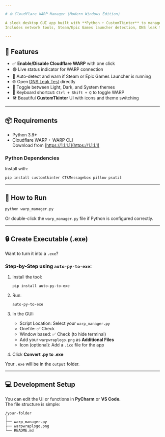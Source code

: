 ```yaml
---

# 🌐 Cloudflare WARP Manager (Modern Windows Edition)

A sleek desktop GUI app built with **Python + CustomTkinter** to manage **Cloudflare WARP** VPN using the `warp-cli`.  
Includes network tools, Steam/Epic Games launcher detection, DNS leak testing, and dynamic status updates.

---
```


## 🚀 Features

- ✅ **Enable/Disable Cloudflare WARP** with one click  
- 🟢 Live status indicator for WARP connection  
- 🧠 Auto-detect and warn if Steam or Epic Games Launcher is running  
- 🌐 Open [DNS Leak Test](https://www.dnsleaktest.com/) directly  
- 🎨 Toggle between Light, Dark, and System themes  
- 🧠 Keyboard shortcut: `Ctrl + Shift + Q` to toggle WARP  
- 🛠️ Beautiful **CustomTkinter** UI with icons and theme switching

---

## 📦 Requirements

- Python 3.8+
- Cloudflare WARP + WARP CLI  
  Download from [https://1.1.1.1](https://1.1.1.1)

### Python Dependencies

Install with:

```bash
pip install customtkinter CTkMessagebox pillow psutil
```

---

## 🧰 How to Run

```bash
python warp_manager.py
```

Or double-click the `warp_manager.py` file if Python is configured correctly.

---

## 🔒 Create Executable (.exe)

Want to turn it into a `.exe`?

### Step-by-Step using `auto-py-to-exe`:

1. Install the tool:
    ```bash
    pip install auto-py-to-exe
    ```

2. Run:
    ```bash
    auto-py-to-exe
    ```

3. In the GUI:
   - Script Location: Select your `warp_manager.py`
   - Onefile: ✅ Check
   - Window based: ✅ Check (to hide terminal)
   - Add your `warpwraplogo.png` as **Additional Files**
   - Icon (optional): Add a `.ico` file for the app

4. Click **Convert .py to .exe**

Your `.exe` will be in the `output` folder.

---

## 💻 Development Setup

You can edit the UI or functions in **PyCharm** or **VS Code**.  
The file structure is simple:

```
/your-folder
│
├── warp_manager.py
├── warpwraplogo.png
└── README.md
```

